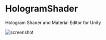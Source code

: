 # HologramShader
Hologram Shader and Material Editor for Unity

 ![screenshot](http://i.imgur.com/zUxwa8S.png)
